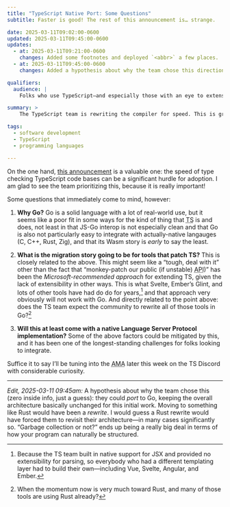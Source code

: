 ```yaml
---
title: "TypeScript Native Port: Some Questions"
subtitle: Faster is good! The rest of this announcement is… strange.

date: 2025-03-11T09:02:00-0600
updated: 2025-03-11T09:45:00-0600
updates:
  - at: 2025-03-11T09:21:00-0600
    changes: Added some footnotes and deployed `<abbr>` a few places.
  - at: 2025-03-11T09:45:00-0600
    changes: Added a hypothesis about why the team chose this direction.

qualifiers:
  audience: |
    Folks who use TypeScript—and especially those with an eye to extensions and integrations with TypeScript.

summary: >
    The TypeScript team is rewriting the compiler for speed. This is great! But they chose Go. That’s… weird. Really, really weird.

tags:
  - software development
  - TypeScript
  - programming languages

---
```


On the one hand, [this announcement][ts] is a valuable one: the speed of type checking TypeScript code bases can be a significant hurdle for adoption. I am glad to see the team prioritizing this, because it is really important!

[ts]: https://devblogs.microsoft.com/typescript/typescript-native-port/

Some questions that immediately come to mind, however:

1. **Why Go?** Go is a solid language with a lot of real-world use, but it seems like a poor fit in some ways for the kind of thing that <abbr title="TypeScript">TS</abbr> is and does, not least in that <abbr>JS</abbr>-Go interop is not especially clean and that Go is also not particularly easy to integrate with actually-native langauges (C, C++, Rust, Zig), and that its Wasm story is *early* to say the least.

2. **What is the migration story going to be for tools that patch <abbr>TS</abbr>?** This is closely related to the above. This might seem like a “tough, deal with it” other than the fact that “monkey-patch our public (if unstable) <abbr title="application programming interface">API</abbr>)” has been the *Microsoft-recommended approach* for extending <abbr>TS</abbr>, given the lack of extensibility in other ways. This is what Svelte, Ember’s Glint, and lots of other tools have had do do for years,[^jsx] and that approach very obviously will not work with Go. And directly related to the point above: does the <abbr>TS</abbr> team expect the community to rewrite all of those tools in Go?[^momentum]

3. **Will this at least come with a native Language Server Protocol implementation?** Some of the above factors could be mitigated by this, and it has been one of the longest-standing challenges for folks looking to integrate.

Suffice it to say I’ll be tuning into the <abbr title="ask me anything">AMA</abbr> later this week on the <abbr>TS</abbr> Discord with considerable curiosity.

---

*Edit, 2025-03-11 09:45am:* A hypothesis about why the team chose this (zero inside info, just a guess): they could *port* to Go, keeping the overall architecture basically unchanged for this initial work. Moving to something like Rust would have been a *rewrite*. I would guess a Rust rewrite would have forced them to revisit their architecture—in many cases significantly so. “Garbage collection or not?” ends up being a really big deal in terms of how your program can naturally be structured.


[^jsx]: Because the <abbr>TS</abbr> team built in native support for <span class="all-smcp">JSX</span> and provided no extensibility for parsing, so everybody who had a different templating layer had to build their own—including Vue, Svelte, Angular, and Ember.

[^momentum]: When the momentum now is very much toward Rust, and many of those tools are using Rust already?
